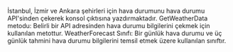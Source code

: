 İstanbul, İzmir ve Ankara şehirleri için  hava durumunu hava durumu API'sinden çekerek konsol çıktısına yazdırmaktadır. GetWeatherData metodu: Belirli bir API adresinden hava durumu bilgilerini çekmek için kullanılan metottur. WeatherForecast Sınıfı: Bir günlük hava durumu ve üç günlük tahmini hava durumu bilgilerini temsil etmek üzere kullanılan sınıftır.
